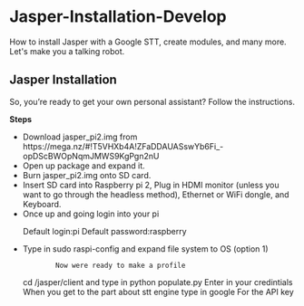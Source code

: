 # Jasper-Installation-Develop
How to install Jasper with a Google STT, create modules, and many more. Let's make you a talking robot.

<h2><b>Jasper Installation</b></h2>

So, you’re ready to get your own personal assistant? Follow the instructions.

<b>Steps</b>
<ul>

  <li>Download jasper_pi2.img from https://mega.nz/#!T5VHXb4A!ZFaDDAUASswYb6Fi_-opDScBWOpNqmJMWS9KgPgn2nU </li>

<li>Open up package and expand it. </li>


<li>Burn jasper_pi2.img onto SD card.</li>


<li>Insert SD card into Raspberry pi 2, Plug in HDMI monitor (unless you want to go through the headless method), Ethernet or WiFi dongle, and Keyboard.</li>

<li>Once up and going login into your pi

Default login:pi Default password:raspberry</li>

<li>Type in sudo raspi-config and expand file system to OS (option 1)</li>

			Now were ready to make a profile

cd /jasper/client and type in python populate.py
Enter in your credintials
When you get to the part about stt engine type in google
For the API key 
</ul>
